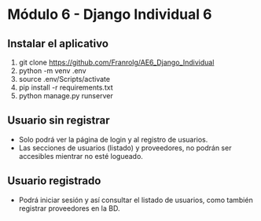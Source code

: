 # Módulo 6 - Django Individual 6

## Instalar el aplicativo

1. git clone https://github.com/Franrolg/AE6_Django_Individual
2. python -m venv .env
3. source .env/Scripts/activate
4. pip install -r requirements.txt
5. python manage.py runserver

## Usuario sin registrar

- Solo podrá ver la página de login y al registro de usuarios.
- Las secciones de usuarios (listado) y proveedores, no podrán ser accesibles mientrar no esté logueado.


## Usuario registrado

- Podrá iniciar sesión y así consultar el listado de usuarios, como también registrar proveedores en la BD.
